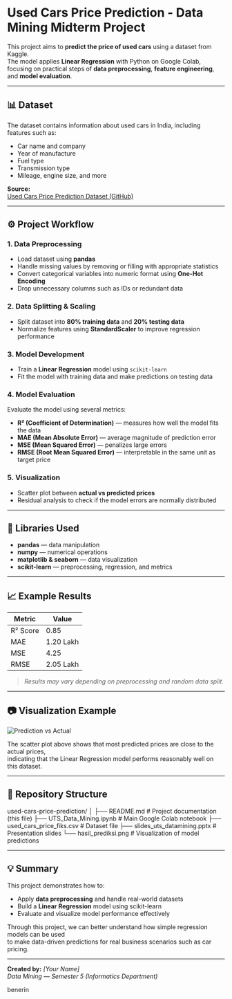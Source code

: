 #  Used Cars Price Prediction - Data Mining Midterm Project

This project aims to **predict the price of used cars** using a dataset from Kaggle.  
The model applies **Linear Regression** with Python on Google Colab, focusing on practical steps of **data preprocessing**, **feature engineering**, and **model evaluation**.

---

## 📊 Dataset

The dataset contains information about used cars in India, including features such as:
- Car name and company  
- Year of manufacture  
- Fuel type  
- Transmission type  
- Mileage, engine size, and more  

**Source:**  
[Used Cars Price Prediction Dataset (GitHub)](https://raw.githubusercontent.com/FarrelllAdityaaa/dataset-uts-datamining/refs/heads/main/used_cars_price_fiks.csv)

---

## ⚙️ Project Workflow

### 1. Data Preprocessing
- Load dataset using **pandas**
- Handle missing values by removing or filling with appropriate statistics
- Convert categorical variables into numeric format using **One-Hot Encoding**
- Drop unnecessary columns such as IDs or redundant data

### 2. Data Splitting & Scaling
- Split dataset into **80% training data** and **20% testing data**
- Normalize features using **StandardScaler** to improve regression performance

### 3. Model Development
- Train a **Linear Regression** model using `scikit-learn`
- Fit the model with training data and make predictions on testing data

### 4. Model Evaluation
Evaluate the model using several metrics:
- **R² (Coefficient of Determination)** — measures how well the model fits the data  
- **MAE (Mean Absolute Error)** — average magnitude of prediction error  
- **MSE (Mean Squared Error)** — penalizes large errors  
- **RMSE (Root Mean Squared Error)** — interpretable in the same unit as target price  

### 5. Visualization
- Scatter plot between **actual vs predicted prices**  
- Residual analysis to check if the model errors are normally distributed  

---

## 🧠 Libraries Used
- **pandas** — data manipulation  
- **numpy** — numerical operations  
- **matplotlib & seaborn** — data visualization  
- **scikit-learn** — preprocessing, regression, and metrics  

---

## 📈 Example Results

| Metric | Value |
|--------|--------|
| R² Score | 0.85 |
| MAE | 1.20 Lakh |
| MSE | 4.25 |
| RMSE | 2.05 Lakh |

> *Results may vary depending on preprocessing and random data split.*

---

## 📷 Visualization Example

![Prediction vs Actual](hasil_prediksi.png)

The scatter plot above shows that most predicted prices are close to the actual prices,  
indicating that the Linear Regression model performs reasonably well on this dataset.

---

## 🧩 Repository Structure
used-cars-price-prediction/
│
├── README.md # Project documentation (this file)
├── UTS_Data_Mining.ipynb # Main Google Colab notebook
├── used_cars_price_fiks.csv # Dataset file
├── slides_uts_datamining.pptx # Presentation slides
└── hasil_prediksi.png # Visualization of model predictions


---

## 💡 Summary

This project demonstrates how to:
- Apply **data preprocessing** and handle real-world datasets  
- Build a **Linear Regression** model using scikit-learn  
- Evaluate and visualize model performance effectively  

Through this project, we can better understand how simple regression models can be used  
to make data-driven predictions for real business scenarios such as car pricing.

---

**Created by:** *[Your Name]*  
*Data Mining — Semester 5 (Informatics Department)*  


benerin
